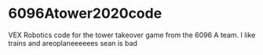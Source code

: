 # 6096Atower2020code
VEX Robotics code for the tower takeover game from the 6096 A team.
I like trains and areoplaneeeeees
sean is bad
